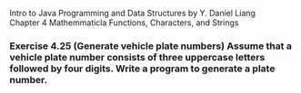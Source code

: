 Intro to Java Programming and Data Structures by Y. Daniel Liang <br/>
Chapter 4 Mathemmaticla Functions, Characters, and Strings

### Exercise 4.25 (Generate vehicle plate numbers) Assume that a vehicle plate number consists of three uppercase letters followed by four digits. Write a program to generate a plate number.
